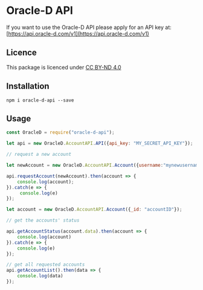 # Oracle-D API

If you want to use the Oracle-D API please apply for an API key at: [https://api.oracle-d.com/v1](https://api.oracle-d.com/v1)

## Licence

This package is licenced under [CC BY-ND 4.0](https://creativecommons.org/licenses/by-nd/4.0/)

## Installation

`npm i oracle-d-api --save`

## Usage

```js
const OracleD = require("oracle-d-api");

let api = new OracleD.AccountAPI.API({api_key: "MY_SECRET_API_KEY"});

// request a new account

let newAccount = new OracleD.AccountAPI.Account({username:"mynewusername",email:"user.email@provider.com"});

api.requestAccount(newAccount).then(account => {
    console.log(account);
}).catch(e => {
     console.log(e)
});

let account = new OracleD.AccountAPI.Account({_id: "accountID"});

// get the accounts' status

api.getAccountStatus(account.data).then(account => {
    console.log(account)
}).catch(e => {
    console.log(e)
});

// get all requested accounts
api.getAccountList().then(data => {
    console.log(data)
});
```
